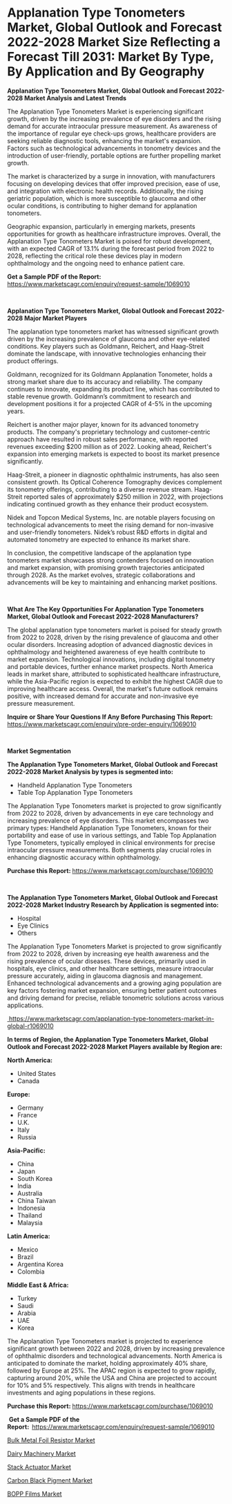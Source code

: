 <p><h1>Applanation Type Tonometers Market, Global Outlook and Forecast 2022-2028 Market Size Reflecting a Forecast Till 2031: Market By Type, By Application and By Geography</h1></p><p><strong>Applanation Type Tonometers Market, Global Outlook and Forecast 2022-2028 Market Analysis and Latest Trends</strong></p>
<p><p>The Applanation Type Tonometers Market is experiencing significant growth, driven by the increasing prevalence of eye disorders and the rising demand for accurate intraocular pressure measurement. As awareness of the importance of regular eye check-ups grows, healthcare providers are seeking reliable diagnostic tools, enhancing the market's expansion. Factors such as technological advancements in tonometry devices and the introduction of user-friendly, portable options are further propelling market growth.</p><p>The market is characterized by a surge in innovation, with manufacturers focusing on developing devices that offer improved precision, ease of use, and integration with electronic health records. Additionally, the rising geriatric population, which is more susceptible to glaucoma and other ocular conditions, is contributing to higher demand for applanation tonometers. </p><p>Geographic expansion, particularly in emerging markets, presents opportunities for growth as healthcare infrastructure improves. Overall, the Applanation Type Tonometers Market is poised for robust development, with an expected CAGR of 13.1% during the forecast period from 2022 to 2028, reflecting the critical role these devices play in modern ophthalmology and the ongoing need to enhance patient care.</p></p>
<p><strong>Get a Sample PDF of the Report:&nbsp;</strong> <a href="https://www.marketscagr.com/enquiry/request-sample/1069010">https://www.marketscagr.com/enquiry/request-sample/1069010</a></p>
<p>&nbsp;</p>
<p><strong>Applanation Type Tonometers Market, Global Outlook and Forecast 2022-2028 Major Market Players</strong></p>
<p><p>The applanation type tonometers market has witnessed significant growth driven by the increasing prevalence of glaucoma and other eye-related conditions. Key players such as Goldmann, Reichert, and Haag-Streit dominate the landscape, with innovative technologies enhancing their product offerings.</p><p>Goldmann, recognized for its Goldmann Applanation Tonometer, holds a strong market share due to its accuracy and reliability. The company continues to innovate, expanding its product line, which has contributed to stable revenue growth. Goldmann’s commitment to research and development positions it for a projected CAGR of 4-5% in the upcoming years.</p><p>Reichert is another major player, known for its advanced tonometry products. The company's proprietary technology and customer-centric approach have resulted in robust sales performance, with reported revenues exceeding $200 million as of 2022. Looking ahead, Reichert's expansion into emerging markets is expected to boost its market presence significantly.</p><p>Haag-Streit, a pioneer in diagnostic ophthalmic instruments, has also seen consistent growth. Its Optical Coherence Tomography devices complement its tonometry offerings, contributing to a diverse revenue stream. Haag-Streit reported sales of approximately $250 million in 2022, with projections indicating continued growth as they enhance their product ecosystem.</p><p>Nidek and Topcon Medical Systems, Inc. are notable players focusing on technological advancements to meet the rising demand for non-invasive and user-friendly tonometers. Nidek’s robust R&D efforts in digital and automated tonometry are expected to enhance its market share. </p><p>In conclusion, the competitive landscape of the applanation type tonometers market showcases strong contenders focused on innovation and market expansion, with promising growth trajectories anticipated through 2028. As the market evolves, strategic collaborations and advancements will be key to maintaining and enhancing market positions.</p></p>
<p>&nbsp;</p>
<p><strong>What Are The Key Opportunities For Applanation Type Tonometers Market, Global Outlook and Forecast 2022-2028 Manufacturers?</strong></p>
<p><p>The global applanation type tonometers market is poised for steady growth from 2022 to 2028, driven by the rising prevalence of glaucoma and other ocular disorders. Increasing adoption of advanced diagnostic devices in ophthalmology and heightened awareness of eye health contribute to market expansion. Technological innovations, including digital tonometry and portable devices, further enhance market prospects. North America leads in market share, attributed to sophisticated healthcare infrastructure, while the Asia-Pacific region is expected to exhibit the highest CAGR due to improving healthcare access. Overall, the market's future outlook remains positive, with increased demand for accurate and non-invasive eye pressure measurement.</p></p>
<p><strong>Inquire or Share Your Questions If Any Before Purchasing This Report:</strong> <a href="https://www.marketscagr.com/enquiry/pre-order-enquiry/1069010">https://www.marketscagr.com/enquiry/pre-order-enquiry/1069010</a></p>
<p>&nbsp;</p>
<p><strong>Market Segmentation</strong></p>
<p><strong>The Applanation Type Tonometers Market, Global Outlook and Forecast 2022-2028 Market Analysis by types is segmented into:</strong></p>
<p><ul><li>Handheld Applanation Type Tonometers</li><li>Table Top Applanation Type Tonometers</li></ul></p>
<p><p>The Applanation Type Tonometers market is projected to grow significantly from 2022 to 2028, driven by advancements in eye care technology and increasing prevalence of eye disorders. This market encompasses two primary types: Handheld Applanation Type Tonometers, known for their portability and ease of use in various settings, and Table Top Applanation Type Tonometers, typically employed in clinical environments for precise intraocular pressure measurements. Both segments play crucial roles in enhancing diagnostic accuracy within ophthalmology.</p></p>
<p><strong>Purchase this Report:&nbsp;</strong><a href="https://www.marketscagr.com/purchase/1069010">https://www.marketscagr.com/purchase/1069010</a></p>
<p>&nbsp;</p>
<p><strong>The Applanation Type Tonometers Market, Global Outlook and Forecast 2022-2028 Market Industry Research by Application is segmented into:</strong></p>
<p><ul><li>Hospital</li><li>Eye Clinics</li><li>Others</li></ul></p>
<p><p>The Applanation Type Tonometers Market is projected to grow significantly from 2022 to 2028, driven by increasing eye health awareness and the rising prevalence of ocular diseases. These devices, primarily used in hospitals, eye clinics, and other healthcare settings, measure intraocular pressure accurately, aiding in glaucoma diagnosis and management. Enhanced technological advancements and a growing aging population are key factors fostering market expansion, ensuring better patient outcomes and driving demand for precise, reliable tonometric solutions across various applications.</p></p>
<p><a href="https://www.marketscagr.com/applanation-type-tonometers-market-in-global-r1069010">&nbsp;https://www.marketscagr.com/applanation-type-tonometers-market-in-global-r1069010</a></p>
<p><strong>In terms of Region, the Applanation Type Tonometers Market, Global Outlook and Forecast 2022-2028 Market Players available by Region are:</strong></p>
<p>
    <p> <strong> North America: </strong>
        <ul>
            <li>United States</li>
            <li>Canada</li>
        </ul>
        </p> 
    <p> <strong> Europe: </strong>
        <ul>
            <li>Germany</li>
            <li>France</li>
            <li>U.K.</li>
            <li>Italy</li>
            <li>Russia</li>
        </ul>
        </p> 
    <p> <strong> Asia-Pacific: </strong>
        <ul>
            <li>China</li>
            <li>Japan</li>
            <li>South Korea</li>
            <li>India</li>
            <li>Australia</li>
            <li>China Taiwan</li>
            <li>Indonesia</li>
            <li>Thailand</li>
            <li>Malaysia</li>
        </ul>
        </p> 
    <p> <strong> Latin America: </strong>
        <ul>
            <li>Mexico</li>
            <li>Brazil</li>
            <li>Argentina Korea</li>
            <li>Colombia</li>
        </ul>
        </p> 
    <p> <strong> Middle East & Africa: </strong>
        <ul>
            <li>Turkey</li>
            <li>Saudi</li>
            <li>Arabia</li>
            <li>UAE</li>
            <li>Korea</li>
        </ul>
    </p>
    </p>
<p><p>The Applanation Type Tonometers market is projected to experience significant growth between 2022 and 2028, driven by increasing prevalence of ophthalmic disorders and technological advancements. North America is anticipated to dominate the market, holding approximately 40% share, followed by Europe at 25%. The APAC region is expected to grow rapidly, capturing around 20%, while the USA and China are projected to account for 10% and 5% respectively. This aligns with trends in healthcare investments and aging populations in these regions.</p></p>
<p><strong>Purchase this Report: </strong><a href="https://www.marketscagr.com/purchase/1069010">https://www.marketscagr.com/purchase/1069010</a></p>
<p>&nbsp;<strong>Get a Sample PDF of the Report:&nbsp;&nbsp;</strong><a href="https://www.marketscagr.com/enquiry/request-sample/1069010">https://www.marketscagr.com/enquiry/request-sample/1069010</a></p>
<p><strong></strong></p>
<p><p><a href="https://medium.com/@zoe.lambert5754/what-is-bulk-metal-foil-resistor-market-a7533b5a1779">Bulk Metal Foil Resistor Market</a></p><p><a href="https://www.linkedin.com/pulse/future-insights-dairy-machinery-market-trends-regional-analysis-lfcjf?trackingId=STgjufpJSjW7XgOYcJEd%2BQ%3D%3D">Dairy Machinery Market</a></p><p><a href="https://medium.com/@zoe.lambert5754/this-report-aims-to-deliver-an-in-depth-analysis-of-the-global-stack-actuator-market-offering-both-9d7549543376">Stack Actuator Market</a></p><p><a href="https://issuu.com/reportprime-2/docs/carbon-black-pigment-market-size-20_cb23135e5a3e6f">Carbon Black Pigment Market</a></p><p><a href="https://issuu.com/reportprime-2/docs/bopp-films-market-size-2030.pptx_838c164a6d0df9">BOPP Films Market</a></p></p>